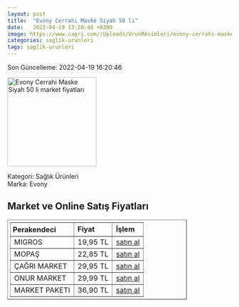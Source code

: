 ```yaml
---
layout: post
title:  "Evony Cerrahi Maske Siyah 50 li"
date:   2022-04-19 13:20:46 +0300
image: https://www.cagri.com//Uploads/UrunResimleri/evony-cerrahi-maske-siyah-50-li-624-6c.jpg
categories: saglik-urunleri
tags: saglik-urunleri
---
```


Son Güncelleme: 2022-04-19 16:20:46

<img src="https://www.cagri.com//Uploads/UrunResimleri/evony-cerrahi-maske-siyah-50-li-624-6c.jpg" width="200" alt="Evony Cerrahi Maske Siyah 50 li market fiyatları" />

Kategori: Sağlık Ürünleri
<br />
Marka: Evony

<h2>Market ve Online Satış Fiyatları</h2>

<table border="1" style="padding: 5px;width:80%;">
  <tr>
    <td style="padding: 5px;"><strong>Perakendeci</strong></td>
    <td><strong>Fiyat</strong></td>
    <td><strong>İşlem</strong></td>
  </tr>
  <tr>
              <td title="Migros">MIGROS</td>
              <td>19,95 TL</td>
              <td><a title="Migros" target="_blank" href="https://www.migros.com.tr/evony-3-katli-cerrahi-siyah-maske-50li-p-1e22e6b">satın al</a></td>
            </tr><tr>
              <td title="Mopaş">MOPAŞ</td>
              <td>22,85 TL</td>
              <td><a title="Mopaş" target="_blank" href="https://www.mopas.com.tr/evony-cerrahi-maske-siyah-50li/p/858965">satın al</a></td>
            </tr><tr>
              <td title="Çağrı Market">ÇAĞRI MARKET</td>
              <td>29,95 TL</td>
              <td><a title="Çağrı Market" target="_blank" href="https://www.cagri.com/evony-cerrahi-maske-siyah-50-li">satın al</a></td>
            </tr><tr>
              <td title="Onur Market">ONUR MARKET</td>
              <td>29,99 TL</td>
              <td><a title="Onur Market" target="_blank" href="https://www.onurmarket.com/-evony-cerrahi-maske-cocuk-kids-50-li--69105">satın al</a></td>
            </tr><tr>
              <td title="Market Paketi">MARKET PAKETI</td>
              <td>36,90 TL</td>
              <td><a title="Market Paketi" target="_blank" href="https://www.marketpaketi.com.tr/evony-cerrahi-maske-yumusak-lastikli-50-adet-3-katli-p-550983">satın al</a></td>
            </tr>
</table>

